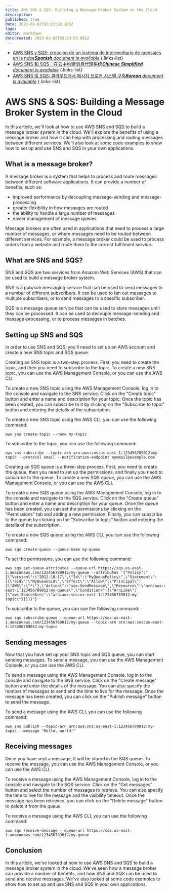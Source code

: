 ```yaml
---
title: AWS SNS & SQS: Building a Message Broker System in the Cloud
description: 
published: true
date: 2023-02-02T03:23:58.103Z
tags: 
editor: markdown
dateCreated: 2023-02-02T03:23:53.881Z
---
```


- [AWS SNS y SQS: creación de un sistema de intermediario de mensajes en la nube***Spanish** document is available*](/es/Knowledge-base/Cloud/aws-sns--sqs-building-a-message-broker-system-in-the-cloud)
{.links-list}
- [AWS SNS 和 SQS：在云中构建消息代理系统***Chinese Simplified** document is available*](/zh/Knowledge-base/Cloud/aws-sns--sqs-building-a-message-broker-system-in-the-cloud)
{.links-list}
- [AWS SNS 및 SQS: 클라우드에서 메시지 브로커 시스템 구축***Korean** document is available*](/ko/Knowledge-base/Cloud/aws-sns--sqs-building-a-message-broker-system-in-the-cloud)
{.links-list}


# AWS SNS & SQS: Building a Message Broker System in the Cloud

In this article, we'll look at how to use AWS SNS and SQS to build a message broker system in the cloud. We'll explore the benefits of using a message broker and how it can help with processing and routing messages between different services. We'll also look at some code examples to show how to set up and use SNS and SQS in your own applications.

## What is a message broker?

A message broker is a system that helps to process and route messages between different software applications. It can provide a number of benefits, such as:

- improved performance by decoupling message-sending and message-processing
- greater flexibility in how messages are routed
- the ability to handle a large number of messages
- easier management of message queues

Message brokers are often used in applications that need to process a large number of messages, or where messages need to be routed between different services. For example, a message broker could be used to process orders from a website and route them to the correct fulfilment service.

## What are SNS and SQS?

SNS and SQS are two services from Amazon Web Services (AWS) that can be used to build a message broker system.

SNS is a pub/sub messaging service that can be used to send messages to a number of different subscribers. It can be used to fan out messages to multiple subscribers, or to send messages to a specific subscriber.

SQS is a message queue service that can be used to store messages until they can be processed. It can be used to decouple message-sending and message-processing, or to process messages in batches.

## Setting up SNS and SQS

In order to use SNS and SQS, you'll need to set up an AWS account and create a new SNS topic and SQS queue.

Creating an SNS topic is a two-step process. First, you need to create the topic, and then you need to subscribe to the topic. To create a new SNS topic, you can use the AWS Management Console, or you can use the AWS CLI.

To create a new SNS topic using the AWS Management Console, log in to the console and navigate to the SNS service. Click on the "Create topic" button and enter a name and description for your topic. Once the topic has been created, you can subscribe to it by clicking on the "Subscribe to topic" button and entering the details of the subscription.

To create a new SNS topic using the AWS CLI, you can use the following command:

```
aws sns create-topic --name my-topic
```

To subscribe to the topic, you can use the following command:

```
aws sns subscribe --topic-arn arn:aws:sns:us-east-1:123456789012:my-topic --protocol email --notification-endpoint myemail@example.com
```

Creating an SQS queue is a three-step process. First, you need to create the queue, then you need to set up the permissions, and finally you need to subscribe to the queue. To create a new SQS queue, you can use the AWS Management Console, or you can use the AWS CLI.

To create a new SQS queue using the AWS Management Console, log in to the console and navigate to the SQS service. Click on the "Create queue" button and enter a name and description for your queue. Once the queue has been created, you can set the permissions by clicking on the "Permissions" tab and adding a new permission. Finally, you can subscribe to the queue by clicking on the "Subscribe to topic" button and entering the details of the subscription.

To create a new SQS queue using the AWS CLI, you can use the following command:

```
aws sqs create-queue --queue-name my-queue
```

To set the permissions, you can use the following command:

```
aws sqs set-queue-attributes --queue-url https://sqs.us-east-1.amazonaws.com/123456789012/my-queue --attributes '{"Policy":"{\"Version\":\"2012-10-17\",\"Id\":\"MyQueuePolicy\",\"Statement\":[{\"Sid\":\"MyQueueSid\",\"Effect\":\"Allow\",\"Principal\":{\"AWS\":\"*\"},\"Action\":\"sqs:SendMessage\",\"Resource\":\"arn:aws:sqs:us-east-1:123456789012:my-queue\",\"Condition\":{\"ArnLike\":{\"aws:SourceArn\":\"arn:aws:sns:us-east-1:123456789012:my-topic\"}}}]}"}'
```

To subscribe to the queue, you can use the following command:

```
aws sqs subscribe-queue --queue-url https://sqs.us-east-1.amazonaws.com/123456789012/my-queue --topic-arn arn:aws:sns:us-east-1:123456789012:my-topic
```

## Sending messages

Now that you have set up your SNS topic and SQS queue, you can start sending messages. To send a message, you can use the AWS Management Console, or you can use the AWS CLI.

To send a message using the AWS Management Console, log in to the console and navigate to the SNS service. Click on the "Create message" button and enter the details of the message. You can also specify the number of messages to send and the time to live for the message. Once the message has been created, you can click on the "Publish message" button to send the message.

To send a message using the AWS CLI, you can use the following command:

```
aws sns publish --topic-arn arn:aws:sns:us-east-1:123456789012:my-topic --message "Hello, world!"
```

## Receiving messages

Once you have sent a message, it will be stored in the SQS queue. To receive the message, you can use the AWS Management Console, or you can use the AWS CLI.

To receive a message using the AWS Management Console, log in to the console and navigate to the SQS service. Click on the "Get messages" button and select the number of messages to retrieve. You can also specify the time to live for the message and the visibility timeout. Once the message has been retrieved, you can click on the "Delete message" button to delete it from the queue.

To receive a message using the AWS CLI, you can use the following command:

```
aws sqs receive-message --queue-url https://sqs.us-east-1.amazonaws.com/123456789012/my-queue
```

## Conclusion

In this article, we've looked at how to use AWS SNS and SQS to build a message broker system in the cloud. We've seen how a message broker can provide a number of benefits, and how SNS and SQS can be used to send and receive messages. We've also looked at some code examples to show how to set up and use SNS and SQS in your own applications.